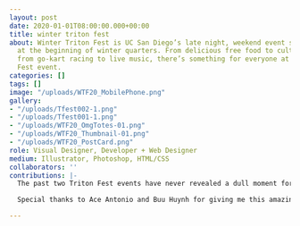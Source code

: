 ```yaml
---
layout: post
date: 2020-01-01T08:00:00.000+00:00
title: winter triton fest
about: Winter Triton Fest is UC San Diego’s late night, weekend event series held
  at the beginning of winter quarters. From delicious free food to cultural performances,
  from go-kart racing to live music, there’s something for everyone at each Triton
  Fest event.
categories: []
tags: []
image: "/uploads/WTF20_MobilePhone.png"
gallery:
- "/uploads/Tfest002-1.png"
- "/uploads/Tfest001-1.png"
- "/uploads/WTF20_OmgTotes-01.png"
- "/uploads/WTF20_Thumbnail-01.png"
- "/uploads/WTF20_PostCard.png"
role: Visual Designer, Developer + Web Designer
medium: Illustrator, Photoshop, HTML/CSS
collaborators: ''
contributions: |-
  The past two Triton Fest events have never revealed a dull moment for me, and this one was no different. Having been given the creative freedom to design the identity of Triton Fest from the ground gave me room to both enjoy my own work as well as criticize and cultivate it.

  Special thanks to Ace Antonio and Buu Huynh for giving me this amazing opportunity and letting me run with it for 2 years.

---
```

